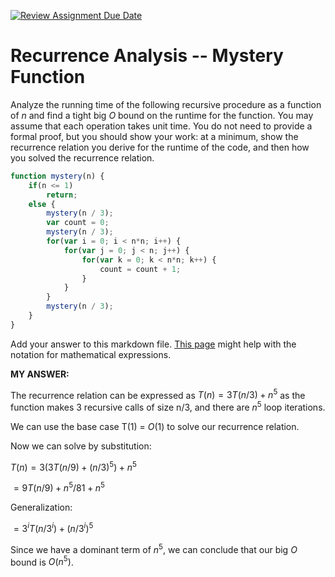 [![Review Assignment Due Date](https://classroom.github.com/assets/deadline-readme-button-24ddc0f5d75046c5622901739e7c5dd533143b0c8e959d652212380cedb1ea36.svg)](https://classroom.github.com/a/OlW38W4k)
# Recurrence Analysis -- Mystery Function

Analyze the running time of the following recursive procedure as a function of
$n$ and find a tight big $O$ bound on the runtime for the function. You may
assume that each operation takes unit time. You do not need to provide a formal
proof, but you should show your work: at a minimum, show the recurrence relation
you derive for the runtime of the code, and then how you solved the recurrence
relation.

```javascript
function mystery(n) {
    if(n <= 1)
        return;
    else {
        mystery(n / 3);
        var count = 0;
        mystery(n / 3);
        for(var i = 0; i < n*n; i++) {
            for(var j = 0; j < n; j++) {
                for(var k = 0; k < n*n; k++) {
                    count = count + 1;
                }
            }
        }
        mystery(n / 3);
    }
}
```

Add your answer to this markdown file. [This
page](https://docs.github.com/en/get-started/writing-on-github/working-with-advanced-formatting/writing-mathematical-expressions)
might help with the notation for mathematical expressions.




**MY ANSWER:**

The recurrence relation can be expressed as $T(n) = 3T(n/3) + n^5$ as the function makes 3 recursive calls of size n/3, and there are $n^5$ loop iterations.

We can use the base case T(1) = $O$(1) to solve our recurrence relation.

Now we can solve by substitution:

$T(n) = 3(3T(n/9) + (n/3)^5) + n^5$

$= 9T(n/9) + n^5/81 + n^5$

Generalization:

$= 3^iT(n/3^i) + (n/3^i)^5$

Since we have a dominant term of $n^5$, we can conclude that our big $O$ bound is $O(n^5)$.
